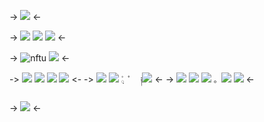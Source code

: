 -> ![](https://files.catbox.moe/e9irn7.png) <-

-> ![](https://files.catbox.moe/1op4jr.gif) ![](https://files.catbox.moe/uvfwlc.gif) ![](https://files.catbox.moe/26itr0.png) <-

-> ![nftu](https://files.catbox.moe/phb2qn.gif) ![](https://files.catbox.moe/9fcv2a.png) <-

-> ![](https://files.catbox.moe/30y8p6.png) ![](https://files.catbox.moe/qsket1.png) ![](https://files.catbox.moe/v9x9ke.gif) ![](https://files.catbox.moe/dccdp7.png) <-
-> ![](https://files.catbox.moe/nb5aie.png) ![](https://files.catbox.moe/9mfuzv.png) `݂۫𓂂 ֯ 　༏`[![](https://files.catbox.moe/h9gsi2.png)](https://pronouns.cc/@bloodcell) <-
-> ![](https://files.catbox.moe/8133oa.png) ![](https://files.catbox.moe/79vd12.gif) [![](https://files.catbox.moe/4l6z09.png)](https://listography.com/eyepatch) `。`[![](https://files.catbox.moe/u1gdp0.png)](https://x.com/donteatrot) ![](https://files.catbox.moe/a6wjk7.gif) <-

-> ![](https://files.catbox.moe/kaqa86.png) <-